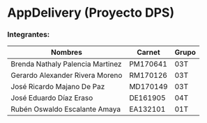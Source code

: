 # AppDelivery (Proyecto DPS)

### Integrantes:

| Nombres                          | Carnet   | Grupo |
| -------------------------------- | -------- | ----- |
| Brenda Nathaly Palencia Martinez | PM170641 | 03T   | 
| Gerardo Alexander Rivera Moreno  | RM170126 | 03T   |
| José Ricardo Majano De Paz       | MD170149 | 03T   |
| José Eduardo Díaz Eraso          | DE161905 | 04T   |
| Rubén Oswaldo Escalante Amaya    | EA132101 | 01T   |


  
